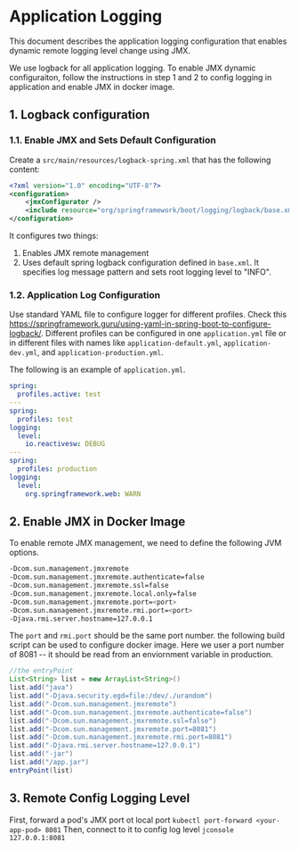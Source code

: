 # Application Logging
This document describes the application logging configuration that enables dynamic remote logging level change using JMX. 

We use logback for all application logging. To enable JMX dynamic configuraiton, follow the instructions in step 1 and 2 to config logging in application and enable JMX in docker image.  

## 1. Logback configuration
### 1.1. Enable JMX and Sets Default Configuration 
Create a `src/main/resources/logback-spring.xml` that has the following content: 

```xml
<?xml version="1.0" encoding="UTF-8"?>
<configuration>
    <jmxConfigurator />
    <include resource="org/springframework/boot/logging/logback/base.xml"/>
</configuration>
```
It configures two things: 
1. Enables JMX remote management
2. Uses default spring logback configuration defined in `base.xml`. It specifies log message pattern and sets root logging level to "INFO".

### 1.2. Application Log Configuration
Use standard YAML file to configure logger for different profiles. Check this https://springframework.guru/using-yaml-in-spring-boot-to-configure-logback/. Different profiles can be configured in one `application.yml` file or in different files with names like `application-default.yml`, `application-dev.yml`, and `application-production.yml`. 

The following is an example of `application.yml`. 
```yaml
spring:
  profiles.active: test
---
spring:
  profiles: test
logging:
  level:
    io.reactivesw: DEBUG
---
spring:
  profiles: production
logging:
  level:
    org.springframework.web: WARN
```

## 2. Enable JMX in Docker Image
To enable remote JMX management, we need to define the following JVM options. 

```sh
-Dcom.sun.management.jmxremote
-Dcom.sun.management.jmxremote.authenticate=false
-Dcom.sun.management.jmxremote.ssl=false
-Dcom.sun.management.jmxremote.local.only=false
-Dcom.sun.management.jmxremote.port=<port>
-Dcom.sun.management.jmxremote.rmi.port=<port>
-Djava.rmi.server.hostname=127.0.0.1 
```

The `port` and `rmi.port` should be the same port number.  the following build script can be used to configure docker image.  Here we user a port number of 8081 -- it should be read from an enviornment variable in production. 

```groovy
//the entryPoint
List<String> list = new ArrayList<String>()
list.add("java")
list.add("-Djava.security.egd=file:/dev/./urandom")
list.add("-Dcom.sun.management.jmxremote")
list.add("-Dcom.sun.management.jmxremote.authenticate=false")
list.add("-Dcom.sun.management.jmxremote.ssl=false")
list.add("-Dcom.sun.management.jmxremote.port=8081")
list.add("-Dcom.sun.management.jmxremote.rmi.port=8081")
list.add("-Djava.rmi.server.hostname=127.0.0.1")
list.add("-jar")
list.add("/app.jar")
entryPoint(list)
``` 

## 3. Remote Config Logging Level

First, forward a pod's JMX port ot local port `kubectl port-forward <your-app-pod> 8081`
Then, connect to it to config log level `jconsole 127.0.0.1:8081`

